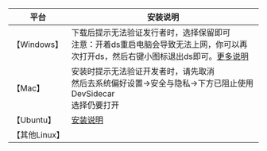 | 平台        | 安装说明                                                                                                                                                                                 |
|-------------|------------------------------------------------------------------------------------------------------------------------------------------------------------------------------------------|
| 【Windows】   | 下载后提示无法验证发行者时，选择保留即可 <br/>注意：开着ds重启电脑会导致无法上网，你可以再次打开ds，然后右键小图标退出ds即可。[更多说明](https://github.com/docmirror/dev-sidecar/issues/109) |
| 【Mac】       | 安装时提示无法验证开发者时，请先取消<br/>然后去系统偏好设置->安全与隐私->下方已阻止使用DevSidecar<br/>选择仍要打开                                                                        |
| 【Ubuntu】    | [安装说明](https://github.com/docmirror/dev-sidecar/wiki/Linux支持)                                                                                                                      |
| 【其他Linux】 |                                                                                                                                                                                          |